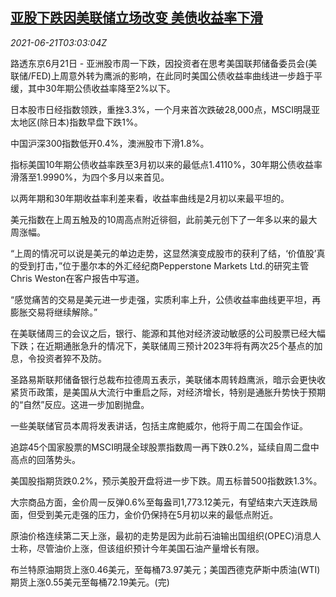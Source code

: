 <!--1624246263000-->
[亚股下跌因美联储立场改变 美债收益率下滑](https://cn.reuters.com/article/asia-financial-markets-0621-mon-idCNKCS2DX07A)
------

<div><i>2021-06-21T03:03:04Z</i></div><p>路透东京6月21日 - 亚洲股市周一下跌，因投资者在思考美国联邦储备委员会(美联储/FED)上周意外转为鹰派的影响，在此同时美国公债收益率曲线进一步趋于平缓，其中30年期公债收益率降至2%以下。</p><p>日本股市日经指数领跌，重挫3.3%，一个月来首次跌破28,000点，MSCI明晟亚太地区(除日本)指数早盘下跌1%。</p><p>中国沪深300指数低开0.4%，澳洲股市下滑1.8%。</p><p>指标美国10年期公债收益率跌至3月初以来的最低点1.4110%，30年期公债收益率滑落至1.9990%，为四个多月以来首见。</p><p>以两年期和30年期收益率利差来看，收益率曲线是2月初以来最平坦的。</p><p>美元指数在上周五触及的10周高点附近徘徊，此前美元创下了一年多以来的最大周涨幅。</p><p>“上周的情况可以说是美元的单边走势，这显然演变成股市的获利了结，‘价值股’真的受到打击，”位于墨尔本的外汇经纪商Pepperstone Markets Ltd.的研究主管Chris Weston在客户报告中写道。</p><p>“感觉痛苦的交易是美元进一步走强，实质利率上升，公债收益率曲线更平坦，再膨胀交易将继续解除。”</p><p>在美联储周三的会议之后，银行、能源和其他对经济波动敏感的公司股票已经大幅下跌；在近期通胀急升的情况下，美联储周三预计2023年将有两次25个基点的加息，令投资者猝不及防。</p><p>圣路易斯联邦储备银行总裁布拉德周五表示，美联储本周转趋鹰派，暗示会更快收紧货币政策，是美国从大流行中重启之际，对经济增长，特别是通胀升势快于预期的“自然”反应。这进一步加剧抛盘。</p><p>一些美联储官员本周将发表讲话，包括主席鲍威尔，他将于周二在国会作证。</p><p>追踪45个国家股票的MSCI明晟全球股票指数周一再下跌0.2%，延续自周二盘中高点的回落势头。</p><p>美国股指期货跌0.2%，预示美股开盘将进一步下跌。周五标普500指数跌1.3%。</p><p>大宗商品方面，金价周一反弹0.6%至每盎司1,773.12美元，有望结束六天连跌局面，但受到美元走强的压力，金价仍保持在5月初以来的最低点附近。</p><p>原油价格连续第二天上涨，最初的走势是因为此前石油输出国组织(OPEC)消息人士称，尽管油价上涨，但该组织预计今年美国石油产量增长有限。</p><p>布兰特原油期货上涨0.46美元，至每桶73.97美元；美国西德克萨斯中质油(WTI)期货上涨0.55美元至每桶72.19美元。(完)</p>
